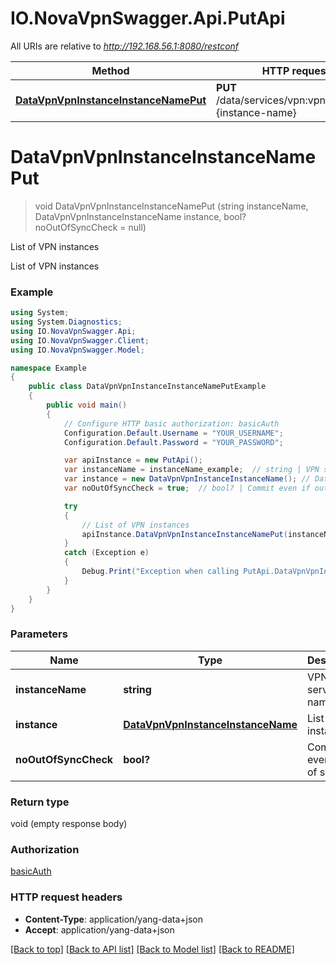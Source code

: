 # IO.NovaVpnSwagger.Api.PutApi

All URIs are relative to *http://192.168.56.1:8080/restconf*

Method | HTTP request | Description
------------- | ------------- | -------------
[**DataVpnVpnInstanceInstanceNamePut**](PutApi.md#datavpnvpninstanceinstancenameput) | **PUT** /data/services/vpn:vpn/instance&#x3D;{instance-name} | List of VPN instances


<a name="datavpnvpninstanceinstancenameput"></a>
# **DataVpnVpnInstanceInstanceNamePut**
> void DataVpnVpnInstanceInstanceNamePut (string instanceName, DataVpnVpnInstanceInstanceName instance, bool? noOutOfSyncCheck = null)

List of VPN instances

List of VPN instances

### Example
```csharp
using System;
using System.Diagnostics;
using IO.NovaVpnSwagger.Api;
using IO.NovaVpnSwagger.Client;
using IO.NovaVpnSwagger.Model;

namespace Example
{
    public class DataVpnVpnInstanceInstanceNamePutExample
    {
        public void main()
        {
            // Configure HTTP basic authorization: basicAuth
            Configuration.Default.Username = "YOUR_USERNAME";
            Configuration.Default.Password = "YOUR_PASSWORD";

            var apiInstance = new PutApi();
            var instanceName = instanceName_example;  // string | VPN service name
            var instance = new DataVpnVpnInstanceInstanceName(); // DataVpnVpnInstanceInstanceName | List of VPN instances
            var noOutOfSyncCheck = true;  // bool? | Commit even if out of sync (optional) 

            try
            {
                // List of VPN instances
                apiInstance.DataVpnVpnInstanceInstanceNamePut(instanceName, instance, noOutOfSyncCheck);
            }
            catch (Exception e)
            {
                Debug.Print("Exception when calling PutApi.DataVpnVpnInstanceInstanceNamePut: " + e.Message );
            }
        }
    }
}
```

### Parameters

Name | Type | Description  | Notes
------------- | ------------- | ------------- | -------------
 **instanceName** | **string**| VPN service name | 
 **instance** | [**DataVpnVpnInstanceInstanceName**](DataVpnVpnInstanceInstanceName.md)| List of VPN instances | 
 **noOutOfSyncCheck** | **bool?**| Commit even if out of sync | [optional] 

### Return type

void (empty response body)

### Authorization

[basicAuth](../README.md#basicAuth)

### HTTP request headers

 - **Content-Type**: application/yang-data+json
 - **Accept**: application/yang-data+json

[[Back to top]](#) [[Back to API list]](../README.md#documentation-for-api-endpoints) [[Back to Model list]](../README.md#documentation-for-models) [[Back to README]](../README.md)

